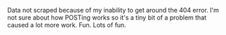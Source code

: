 Data not scraped because of my inability to get around the 404 error. I'm not sure about how POSTing works so it's a tiny bit of a problem that caused a lot more work. Fun. Lots of fun.
